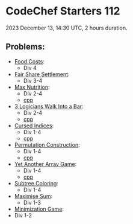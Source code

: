 # CodeChef Starters 112

2023 December 13, 14:30 UTC, 2 hours duration.

## Problems:

- [Food Costs](https://www.codechef.com/problems/FOODCOST):
  - Div 4
- [Fair Share Settlement](https://www.codechef.com/problems/FAIRSHARE):
  - Div 3-4
- [Max Nutrition](https://www.codechef.com/problems/NUTRITION):
  - Div 2-4
  - [cpp](nutrition.cpp)
- [3 Logicians Walk Into a Bar](https://www.codechef.com/problems/LOGICIAN):
  - Div 2-4
  - [cpp](logician.cpp)
- [Cursed Indices](https://www.codechef.com/problems/CURSED):
  - Div 1-4
  - [cpp](cursed.cpp)
- [Permutation Construction](https://www.codechef.com/problems/PERMUTATION_):
  - Div 1-4
  - [cpp](permutation_.cpp)
- [Yet Another Array Game](https://www.codechef.com/problems/ARRAYGAME):
  - Div 1-4
  - [cpp](arraygame.cpp)
- [Subtree Coloring](https://www.codechef.com/problems/COLORTREE):
  - Div 1-4
- [Maximise Sum](https://www.codechef.com/problems/MAXSUMOPS):
  - Div 1-3
- [Minimization Game](https://www.codechef.com/problems/SMOLLAST):
-   Div 1-2

